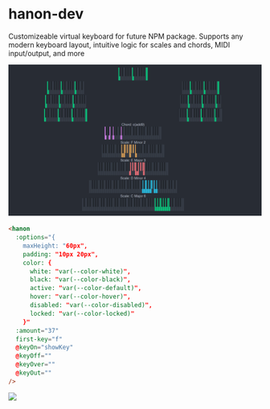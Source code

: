 # hanon-dev

Customizeable virtual keyboard for future NPM package. Supports any modern keyboard layout, intuitive logic for scales and chords, MIDI input/output, and more

![](./public/HanonConfigs.png)

```html
<hanon
  :options="{
    maxHeight: "60px",
    padding: "10px 20px",
    color: {
      white: "var(--color-white)",
      black: "var(--color-black)",
      active: "var(--color-default)",
      hover: "var(--color-hover)",
      disabled: "var(--color-disabled)",
      locked: "var(--color-locked)"
    }"
  :amount="37"
  first-key="f"
  @keyOn="showKey"
  @keyOff=""
  @keyOver=""
  @keyOut=""
/>
```

![](https://thumbs.gfycat.com/NaiveComplicatedBantamrooster-size_restricted.gif)